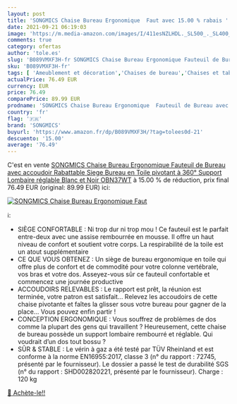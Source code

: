 ```yaml
---
layout: post
title: 'SONGMICS Chaise Bureau Ergonomique  Faut avec 15.00 % rabais '
date: 2021-09-21 06:19:03
image: 'https://m.media-amazon.com/images/I/411esNZLHDL._SL500_._SL400_.jpg'
comments: true
category: ofertas
author: 'tole.es'
slug: 'B089VMXF3H-fr SONGMICS Chaise Bureau Ergonomique Fauteuil de Bureau avec...'
sku: 'B089VMXF3H-fr'
tags: [ 'Ameublement et décoration','Chaises de bureau','Chaises et tabourets de bureau','Cuisine et Maison','Meubles','Meubles de bureau','songmics', ]
actualPrice: 76.49 EUR
currency: EUR
price: 76.49
comparePrice: 89.99 EUR
prodname: 'SONGMICS Chaise Bureau Ergonomique  Fauteuil de Bureau avec accoudoir Rabattable  Siege Bureau en Toile  pivotant à 360°  Support Lombaire réglable  Blanc et Noir OBN37WT'
country: 'fr'
flag: '🇫🇷'
brand: 'SONGMICS'
buyurl: 'https://www.amazon.fr/dp/B089VMXF3H/?tag=tolees0d-21'
descuento: '15.00'
average: '76.49'
---
```


C'est en vente [SONGMICS Chaise Bureau Ergonomique  Fauteuil de Bureau avec accoudoir Rabattable  Siege Bureau en Toile  pivotant à 360°  Support Lombaire réglable  Blanc et Noir OBN37WT](https://www.amazon.fr/dp/B089VMXF3H/?tag=tolees0d-21)  à  15.00 % de réduction, prix final  76.49 EUR (original: 89.99 EUR) ici:

[![SONGMICS Chaise Bureau Ergonomique  Faut](https://m.media-amazon.com/images/I/411esNZLHDL._SL500_._SL400_.jpg)](https://www.amazon.fr/dp/B089VMXF3H/?tag=tolees0d-21)

ℹ️:

- SIÈGE CONFORTABLE : Ni trop dur ni trop mou ! Ce fauteuil est le parfait entre-deux avec une assise rembourrée en mousse. Il offre un haut niveau de confort et soutient votre corps. La respirabilité de la toile est un atout supplémentaire
- CE QUE VOUS OBTENEZ : Un siège de bureau ergonomique en toile qui offre plus de confort et de commodité pour votre colonne vertébrale, vos bras et votre dos. Asseyez-vous sûr ce fauteuil confortable et commencez une journée productive
- ACCOUDOIRS RELEVABLES : Le rapport est prêt, la réunion est terminée, votre patron est satisfait... Relevez les accoudoirs de cette chaise pivotante et faîtes la glisser sous votre bureau pour gagner de la place... Vous pouvez enfin partir !
- CONCEPTION ERGONOMIQUE : Vous souffrez de problèmes de dos comme la plupart des gens qui travaillent ? Heureusement, cette chaise de bureau possède un support lombaire rembourré et réglable. Qui voudrait d’un dos tout bossu ?
- SÛR & STABLE : Le vérin à gaz a été testé par TÜV Rheinland et est conforme à la norme EN16955:2017, classe 3 (n° du rapport : 72745, présenté par le fournisseur). Le dossier a passé le test de durabilité SGS (n° du rapport : SHD002820221, présenté par le fournisseur). Charge : 120 kg

[🛒 Achète-le!!](https://www.amazon.fr/dp/B089VMXF3H/?tag=tolees0d-21)
